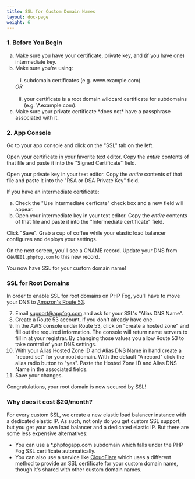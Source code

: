 ```yaml
---
title: SSL for Custom Domain Names
layout: doc-page
weight: 6
---
```


### 1. Before You Begin

<ol>
<li type="a">Make sure you have your certificate, private key, and (if you have one) intermediate key.</li>
<li type="a">Make sure you're using: <br /><br />
<ol>
<li type="i">subdomain certificates (e.g. www.example.com) </li>
</ol>
<em>OR</em> <br /><br />
<ol>
<li type="i" value="2">your certificate is a root domain wildcard certificate for subdomains (e.g. \*.example.com).</li>
</ol>
</li>
<li type="a">Make sure your private certificate *does not* have a passphrase associated with it.</li>
</ol>

### 2. App Console

Go to your app console and click on the "SSL" tab on the left. 

Open your certificate in your favorite text editor. Copy the <em>entire</em> contents of that file and paste it into the "Signed Certificate" field.

Open your private key in your text editor. Copy the <em>entire</em> contents of that file and paste it into the "RSA or DSA Private Key" field.

If you have an intermediate certificate:

<ol>
	<li type="a">Check the "Use intermediate cerficate" check box and a new field will appear.</li>
	<li type="a">Open your intermediate key in your text editor. Copy the <em>entire</em> contents of that file and paste it into the "Intermediate certificate" field.</li>
</ol>

Click "Save". Grab a cup of coffee while your elastic load balancer configures and deploys your settings.

On the next screen, you'll see a CNAME record. Update your DNS from `CNAME01.phpfog.com` to this new record.

You now have SSL for your custom domain name!

### SSL for Root Domains

In order to enable SSL for root domains on PHP Fog, you'll have to move your DNS to [Amazon's Route 53](http://aws.amazon.com/route53/).

7. Email <a href="mailto:support@appfog.com">support@appfog.com</a> and ask for your SSL's "Alias DNS Name".
8. Create a Route 53 account, if you don't already have one.
9. In the AWS console under Route 53, click on "create a hosted zone" and fill out the required information. The console will return name servers to fill in at your registrar. By changing those values you allow Route 53 to take control of your DNS settings.
10. With your Alias Hosted Zone ID and Alias DNS Name in hand create a "record set" for your root domain. With the default "A record" click the alias radio button to "yes". Paste the Hosted Zone ID and Alias DNS Name in the associated fields. 
11. Save your changes.

Congratulations, your root domain is now secured by SSL!

### Why does it cost $20/month?

For every custom SSL, we create a new elastic load balancer instance with a dedicated elastic IP. As such, not only do you get custom SSL support, but you get your own load balancer and a dedicated elastic IP. But there are some less expensive alternatives: 

* You can use a \*.phpfogapp.com subdomain which falls under the PHP Fog SSL certificate automatically. 
* You can also use a service like [CloudFlare](http://cloudflare.com) which uses a different method to provide an SSL certificate for your custom domain name, though it's shared with other custom domain names.
